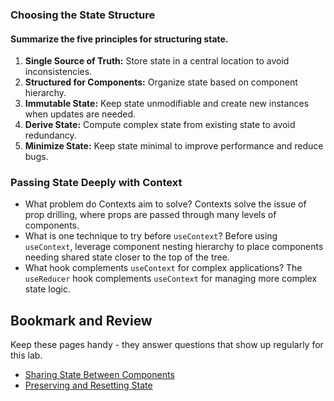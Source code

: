 ### Choosing the State Structure

#### Summarize the five principles for structuring state.

1. **Single Source of Truth:** Store state in a central location to avoid inconsistencies.
2. **Structured for Components:** Organize state based on component hierarchy.
3. **Immutable State:** Keep state unmodifiable and create new instances when updates are needed.
4. **Derive State:** Compute complex state from existing state to avoid redundancy.
5. **Minimize State:** Keep state minimal to improve performance and reduce bugs.

### Passing State Deeply with Context

- What problem do Contexts aim to solve?
  Contexts solve the issue of prop drilling, where props are passed through many levels of components.
- What is one technique to try before `useContext`?
  Before using `useContext`, leverage component nesting hierarchy to place components needing shared state closer to the top of the tree.
- What hook complements `useContext` for complex applications?
  The `useReducer` hook complements `useContext` for managing more complex state logic.

## Bookmark and Review

Keep these pages handy - they answer questions that show up regularly for this lab.

- [Sharing State Between Components](https://react.dev/learn/sharing-state-between-components)
- [Preserving and Resetting State](https://react.dev/learn/preserving-and-resetting-state)

